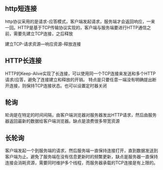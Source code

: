 ## http短连接
http协议采用的是请求-应答模式，客户端发起请求，服务端才会返回响应，一来一回。HTTP是基于TCP传输协议实现的，客户端与服务端要进行HTTP通信之前，需要先建立TCP连接，之后释放

建立TCP-请求资源—响应资源-释放连接

## HTTP长连接
HTTP的Keep-Alive实现了长连接，可以使用同一个TCP连接来发送和多个HTTP请求/应答，避免了连接建立和释放的开销。
特点是只要任意一端没有明确提出断开连接，则保持TCP连接状态。也可以设置定时器关闭

## 轮询
轮询是在特定的时间间隔，由客户端浏览器对服务器发出HTTP请求，然后由服务器返回最新的数据给客户端浏览器。缺点是浪费很多带宽资源

## 长轮询
客户端发起一个到服务端的请求，然后服务端一直保持连接打开，直到数据发送到客户端为止。避免了服务端在没有信息更新时的频繁更新，缺点是服务器一直保持连接会消耗资源，需要同时维护多个线程，而服务器承载的TCP连接是有上限的。
